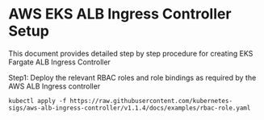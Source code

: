 # AWS EKS ALB Ingress Controller Setup
This document provides detailed step by step procedure for creating EKS Fargate ALB Ingress Controller

Step1: Deploy the relevant RBAC roles and role bindings as required by the AWS ALB Ingress controller
 
```
kubectl apply -f https://raw.githubusercontent.com/kubernetes-sigs/aws-alb-ingress-controller/v1.1.4/docs/examples/rbac-role.yaml
```
